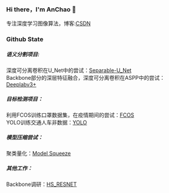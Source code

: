 ### Hi there，I'm AnChao 👋

专注深度学习图像算法，博客:[CSDN](https://blog.csdn.net/weixin_41803339?spm=1001.2101.3001.5343)


### Github State
##### 语义分割项目:
深度可分离卷积在U_Net中的尝试：[Separable-U_Net](https://github.com/2anchao/separable-U_Net)    
Backbone部分的深层特征融合，深度可分离卷积在ASPP中的尝试：[Deeplabv3+](https://github.com/2anchao/VovJpu)     
##### 目标检测项目：
利用FCOS训练口罩数据集，在疫情期间的尝试：[FCOS](https://github.com/2anchao/FCOS_DET_MASK)    
YOLO训练交通人车非数据：[YOLO](https://github.com/2anchao/YOLO)     
##### 模型压缩尝试：
聚类量化：[Model Squeeze](https://github.com/2anchao/Model_Squeeze)     
##### 其他工作：
Backbone调研：[HS_RESNET](https://github.com/2anchao/HS_resnet18)    
